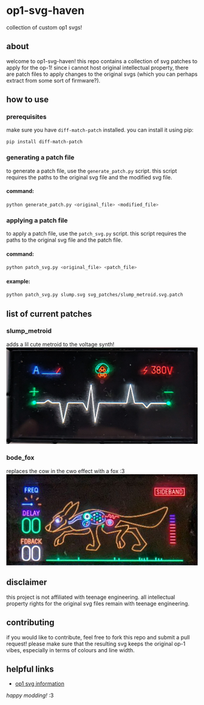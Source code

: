 # op1-svg-haven
collection of custom op1 svgs!

## about
welcome to op1-svg-haven! this repo contains a collection of svg patches to apply for the op-1! since i cannot host original intellectual property, there are patch files to apply changes to the original svgs (which you can perhaps extract from some sort of firmware?).

## how to use

### prerequisites
make sure you have `diff-match-patch` installed. you can install it using pip:
```bash
pip install diff-match-patch
```

### generating a patch file
to generate a patch file, use the `generate_patch.py` script. this script requires the paths to the original svg file and the modified svg file.

#### command:
```bash
python generate_patch.py <original_file> <modified_file>
```

### applying a patch file
to apply a patch file, use the `patch_svg.py` script. this script requires the paths to the original svg file and the patch file.

#### command:
```bash
python patch_svg.py <original_file> <patch_file>
```

#### example:
```bash
python patch_svg.py slump.svg svg_patches/slump_metroid.svg.patch
```

## list of current patches

### slump_metroid
adds a lil cute metroid to the voltage synth!
![slump_metroid preview](previews/slump_metroid.jpg)

### bode_fox
replaces the cow in the cwo effect with a fox :3
![bode_fox preview](previews/bode_fox.png)

## disclaimer
this project is not affiliated with teenage engineering. all intellectual property rights for the original svg files remain with teenage engineering.

## contributing
if you would like to contribute, feel free to fork this repo and submit a pull request! please make sure that the resulting svg keeps the original op-1 vibes, especially in terms of colours and line width.

## helpful links
- [op1 svg information](https://github.com/sualk/op1-docs/blob/master/svg.md)

*happy modding!* :3

